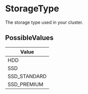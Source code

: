 # StorageType

The storage type used in your cluster.

## PossibleValues
|Value |
|------------ |
|HDD |
|SSD |
|SSD_STANDARD |
|SSD_PREMIUM |



